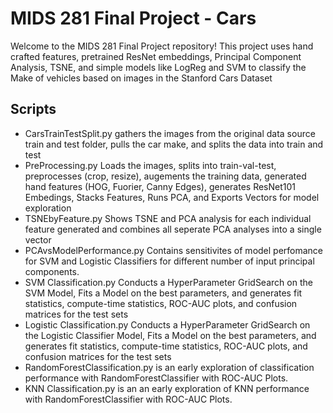 # MIDS 281 Final Project - Cars

Welcome to the MIDS 281 Final Project repository! This project uses hand crafted features, pretrained ResNet embeddings, Principal Component Analysis, TSNE, and simple models like LogReg and SVM to classify the Make of vehicles based on images in the Stanford Cars Dataset

## Scripts
- CarsTrainTestSplit.py gathers the images from the original data source train and test folder, pulls the car make, and splits the data into train and test
- PreProcessing.py Loads the images, splits into train-val-test, preprocesses (crop, resize), augements the training data, generated hand features (HOG, Fuorier, Canny Edges), generates ResNet101 Embedings, Stacks Features, Runs PCA, and Exports Vectors for model exploration
- TSNEbyFeature.py Shows TSNE and PCA analysis for each individual feature generated and combines all seperate PCA analyses into a single vector
- PCAvsModelPerformance.py Contains sensitivites of model perfomance for SVM and Logistic Classifiers for different number of input principal components.
- SVM Classification.py Conducts a HyperParameter GridSearch on the SVM Model, Fits a Model on the best parameters, and generates fit statistics, compute-time statistics, ROC-AUC plots, and confusion matrices for the test sets
- Logistic Classification.py Conducts a HyperParameter GridSearch on the Logistic Classifier Model, Fits a Model on the best parameters, and generates fit statistics, compute-time statistics, ROC-AUC plots, and confusion matrices for the test sets
- RandomForestClassification.py is an early exploration of classification performance with RandomForestClassifier with ROC-AUC Plots.
- KNN Classification.py is an an early exploration of KNN performance with RandomForestClassifier with ROC-AUC Plots.

